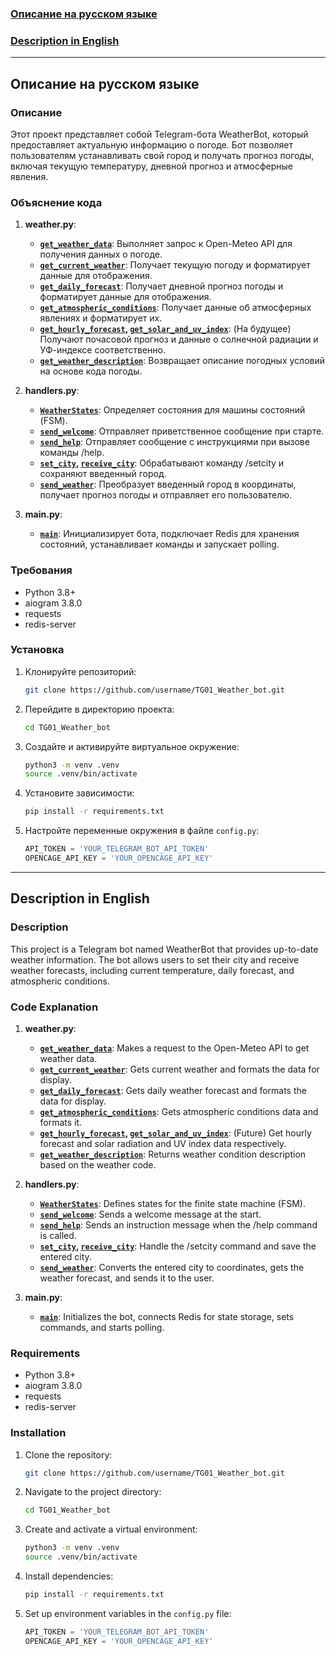 ### [Описание на русском языке](#русский)

### [Description in English](#english)

---

## <a name="русский"></a>Описание на русском языке

### Описание

Этот проект представляет собой Telegram-бота WeatherBot, который предоставляет актуальную информацию о погоде. Бот позволяет пользователям устанавливать свой город и получать прогноз погоды, включая текущую температуру, дневной прогноз и атмосферные явления.

### Объяснение кода

1. **weather.py**:
    * **[`get_weather_data`](weather.py#L8)**: Выполняет запрос к Open-Meteo API для получения данных о погоде.
    * **[`get_current_weather`](weather.py#L16)**: Получает текущую погоду и форматирует данные для отображения.
    * **[`get_daily_forecast`](weather.py#L28)**: Получает дневной прогноз погоды и форматирует данные для отображения.
    * **[`get_atmospheric_conditions`](weather.py#L41)**: Получает данные об атмосферных явлениях и форматирует их.
    * **[`get_hourly_forecast`](weather.py#L55), [`get_solar_and_uv_index`](weather.py#L69)**: (На будущее) Получают почасовой прогноз и данные о солнечной радиации и УФ-индексе соответственно.
    * **[`get_weather_description`](weather.py#L83)**: Возвращает описание погодных условий на основе кода погоды.

2. **handlers.py**:
    * **[`WeatherStates`](handlers.py#L16)**: Определяет состояния для машины состояний (FSM).
    * **[`send_welcome`](handlers.py#L22)**: Отправляет приветственное сообщение при старте.
    * **[`send_help`](handlers.py#L30)**: Отправляет сообщение с инструкциями при вызове команды /help.
    * **[`set_city`](handlers.py#L38), [`receive_city`](handlers.py#L47)**: Обрабатывают команду /setcity и сохраняют введенный город.
    * **[`send_weather`](handlers.py#L56)**: Преобразует введенный город в координаты, получает прогноз погоды и отправляет его пользователю.

3. **main.py**:
    * **[`main`](main.py#L12)**: Инициализирует бота, подключает Redis для хранения состояний, устанавливает команды и запускает polling.

### Требования

- Python 3.8+
- aiogram 3.8.0
- requests
- redis-server

### Установка

1. Клонируйте репозиторий:
    ```sh
    git clone https://github.com/username/TG01_Weather_bot.git
    ```
2. Перейдите в директорию проекта:
    ```sh
    cd TG01_Weather_bot
    ```
3. Создайте и активируйте виртуальное окружение:
    ```sh
    python3 -m venv .venv
    source .venv/bin/activate
    ```
4. Установите зависимости:
    ```sh
    pip install -r requirements.txt
    ```
5. Настройте переменные окружения в файле `config.py`:

    ```python
    API_TOKEN = 'YOUR_TELEGRAM_BOT_API_TOKEN'
    OPENCAGE_API_KEY = 'YOUR_OPENCAGE_API_KEY'
    ```

---

## <a name="english"></a>Description in English

### Description

This project is a Telegram bot named WeatherBot that provides up-to-date weather information. The bot allows users to set their city and receive weather forecasts, including current temperature, daily forecast, and atmospheric conditions.

### Code Explanation

1. **weather.py**:
    * **[`get_weather_data`](weather.py#L8)**: Makes a request to the Open-Meteo API to get weather data.
    * **[`get_current_weather`](weather.py#L16)**: Gets current weather and formats the data for display.
    * **[`get_daily_forecast`](weather.py#L28)**: Gets daily weather forecast and formats the data for display.
    * **[`get_atmospheric_conditions`](weather.py#L41)**: Gets atmospheric conditions data and formats it.
    * **[`get_hourly_forecast`](weather.py#L55), [`get_solar_and_uv_index`](weather.py#L69)**: (Future) Get hourly forecast and solar radiation and UV index data respectively.
    * **[`get_weather_description`](weather.py#L83)**: Returns weather condition description based on the weather code.

2. **handlers.py**:
    * **[`WeatherStates`](handlers.py#L16)**: Defines states for the finite state machine (FSM).
    * **[`send_welcome`](handlers.py#L22)**: Sends a welcome message at the start.
    * **[`send_help`](handlers.py#L30)**: Sends an instruction message when the /help command is called.
    * **[`set_city`](handlers.py#L38), [`receive_city`](handlers.py#L47)**: Handle the /setcity command and save the entered city.
    * **[`send_weather`](handlers.py#L56)**: Converts the entered city to coordinates, gets the weather forecast, and sends it to the user.

3. **main.py**:
    * **[`main`](main.py#L12)**: Initializes the bot, connects Redis for state storage, sets commands, and starts polling.

### Requirements

- Python 3.8+
- aiogram 3.8.0
- requests
- redis-server

### Installation

1. Clone the repository:
    ```sh
    git clone https://github.com/username/TG01_Weather_bot.git
    ```
2. Navigate to the project directory:
    ```sh
    cd TG01_Weather_bot
    ```
3. Create and activate a virtual environment:
    ```sh
    python3 -m venv .venv
    source .venv/bin/activate
    ```
4. Install dependencies:
    ```sh
    pip install -r requirements.txt
    ```
5. Set up environment variables in the `config.py` file:

    ```python
    API_TOKEN = 'YOUR_TELEGRAM_BOT_API_TOKEN'
    OPENCAGE_API_KEY = 'YOUR_OPENCAGE_API_KEY'
    ```

